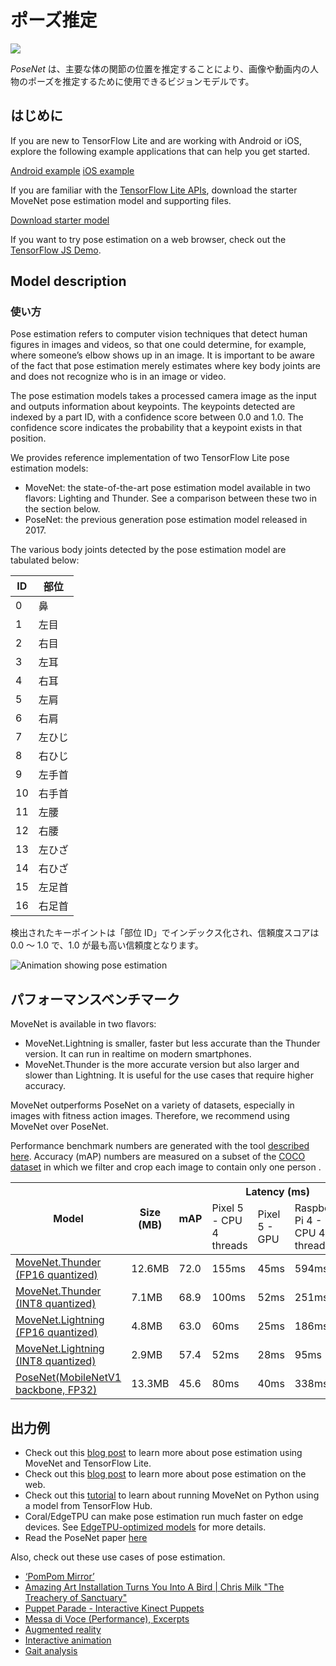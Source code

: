 # ポーズ推定

<img src="../images/pose.png" class="attempt-right">

*PoseNet* は、主要な体の関節の位置を推定することにより、画像や動画内の人物のポーズを推定するために使用できるビジョンモデルです。

## はじめに

If you are new to TensorFlow Lite and are working with Android or iOS, explore the following example applications that can help you get started.

<a class="button button-primary" href="https://github.com/tensorflow/examples/tree/master/lite/examples/pose_estimation/android"> Android example</a>
<a class="button button-primary" href="https://github.com/tensorflow/examples/tree/master/lite/examples/pose_estimation/ios">
iOS example</a>

If you are familiar with the [TensorFlow Lite APIs](https://www.tensorflow.org/api_docs/python/tf/lite), download the starter MoveNet pose estimation model and supporting files.

<a class="button button-primary" href="https://tfhub.dev/s?q=movenet"> Download starter model</a>

If you want to try pose estimation on a web browser, check out the <a href="https://storage.googleapis.com/tfjs-models/demos/pose-detection/index.html?model=movenet"> TensorFlow JS Demo</a>.

## Model description

### 使い方

Pose estimation refers to computer vision techniques that detect human figures in images and videos, so that one could determine, for example, where someone’s elbow shows up in an image. It is important to be aware of the fact that pose estimation merely estimates where key body joints are and does not recognize who is in an image or video.

The pose estimation models takes a processed camera image as the input and outputs information about keypoints. The keypoints detected are indexed by a part ID, with a confidence score between 0.0 and 1.0. The confidence score indicates the probability that a keypoint exists in that position.

We provides reference implementation of two TensorFlow Lite pose estimation models:

- MoveNet: the state-of-the-art pose estimation model available in two flavors: Lighting and Thunder. See a comparison between these two in the section below.
- PoseNet: the previous generation pose estimation model released in 2017.

The various body joints detected by the pose estimation model are tabulated below:

<table style="width: 30%;">
  <thead>
    <tr>
      <th>ID</th>
      <th>部位</th>
    </tr>
  </thead>
  <tbody>
    <tr>
      <td>0</td>
      <td>鼻</td>
    </tr>
    <tr>
      <td>1</td>
      <td>左目</td>
    </tr>
    <tr>
      <td>2</td>
      <td>右目</td>
    </tr>
    <tr>
      <td>3</td>
      <td>左耳</td>
    </tr>
    <tr>
      <td>4</td>
      <td>右耳</td>
    </tr>
    <tr>
      <td>5</td>
      <td>左肩</td>
    </tr>
    <tr>
      <td>6</td>
      <td>右肩</td>
    </tr>
    <tr>
      <td>7</td>
      <td>左ひじ</td>
    </tr>
    <tr>
      <td>8</td>
      <td>右ひじ</td>
    </tr>
    <tr>
      <td>9</td>
      <td>左手首</td>
    </tr>
    <tr>
      <td>10</td>
      <td>右手首</td>
    </tr>
    <tr>
      <td>11</td>
      <td>左腰</td>
    </tr>
    <tr>
      <td>12</td>
      <td>右腰</td>
    </tr>
    <tr>
      <td>13</td>
      <td>左ひざ</td>
    </tr>
    <tr>
      <td>14</td>
      <td>右ひざ</td>
    </tr>
    <tr>
      <td>15</td>
      <td>左足首</td>
    </tr>
    <tr>
      <td>16</td>
      <td>右足首</td>
    </tr>
  </tbody>
</table>

検出されたキーポイントは「部位 ID」でインデックス化され、信頼度スコアは 0.0 ～ 1.0 で、1.0 が最も高い信頼度となります。

 <img alt="Animation showing pose estimation" src="https://www.tensorflow.org/images/lite/models/pose_estimation.gif">

## パフォーマンスベンチマーク

MoveNet is available in two flavors:

- MoveNet.Lightning is smaller, faster but less accurate than the Thunder version. It can run in realtime on modern smartphones.
- MoveNet.Thunder is the more accurate version but also larger and slower than Lightning. It is useful for the use cases that require higher accuracy.

MoveNet outperforms PoseNet on a variety of datasets, especially in images with fitness action images. Therefore, we recommend using MoveNet over PoseNet.

Performance benchmark numbers are generated with the tool [described here](../../performance/measurement). Accuracy (mAP) numbers are measured on a subset of the [COCO dataset](https://cocodataset.org/#home) in which we filter and crop each image to contain only one person .

<table>
<thead>
  <tr>
    <th rowspan="2">Model</th>
    <th rowspan="2">Size (MB)</th>
    <th rowspan="2">mAP</th>
    <th colspan="3">Latency (ms)</th>
  </tr>
  <tr>
    <td>Pixel 5 - CPU 4 threads</td>
    <td>Pixel 5 - GPU</td>
    <td>Raspberry Pi 4 - CPU 4 threads</td>
  </tr>
</thead>
<tbody>
  <tr>
    <td>
      <a href="https://tfhub.dev/google/lite-model/movenet/singlepose/thunder/tflite/float16/4">MoveNet.Thunder (FP16 quantized)</a>
    </td>
    <td>12.6MB</td>
    <td>72.0</td>
    <td>155ms</td>
    <td>45ms</td>
    <td>594ms</td>
  </tr>
  <tr>
    <td>
      <a href="https://tfhub.dev/google/lite-model/movenet/singlepose/thunder/tflite/int8/4">MoveNet.Thunder (INT8 quantized)</a>
    </td>
    <td>7.1MB</td>
    <td>68.9</td>
    <td>100ms</td>
    <td>52ms</td>
    <td>251ms</td>
  </tr>
  <tr>
    <td>
      <a href="https://tfhub.dev/google/lite-model/movenet/singlepose/lightning/tflite/float16/4">MoveNet.Lightning (FP16 quantized)</a>
    </td>
    <td>4.8MB</td>
    <td>63.0</td>
    <td>60ms</td>
    <td>25ms</td>
    <td>186ms</td>
  </tr>
  <tr>
    <td>
      <a href="https://tfhub.dev/google/lite-model/movenet/singlepose/lightning/tflite/int8/4">MoveNet.Lightning (INT8 quantized)</a>
    </td>
    <td>2.9MB</td>
    <td>57.4</td>
    <td>52ms</td>
    <td>28ms</td>
    <td>95ms</td>
  </tr>
  <tr>
    <td>
      <a href="https://storage.googleapis.com/download.tensorflow.org/models/tflite/posenet_mobilenet_v1_100_257x257_multi_kpt_stripped.tflite">PoseNet(MobileNetV1 backbone, FP32)</a>
    </td>
    <td>13.3MB</td>
    <td>45.6</td>
    <td>80ms</td>
    <td>40ms</td>
    <td>338ms</td>
  </tr>
</tbody>
</table>

## 出力例

- Check out this [blog post](https://blog.tensorflow.org/2021/08/pose-estimation-and-classification-on-edge-devices-with-MoveNet-and-TensorFlow-Lite.html) to learn more about pose estimation using MoveNet and TensorFlow Lite.
- Check out this [blog post](https://blog.tensorflow.org/2021/05/next-generation-pose-detection-with-movenet-and-tensorflowjs.html) to learn more about pose estimation on the web.
- Check out this [tutorial](https://www.tensorflow.org/hub/tutorials/movenet) to learn about running MoveNet on Python using a model from TensorFlow Hub.
- Coral/EdgeTPU can make pose estimation run much faster on edge devices. See [EdgeTPU-optimized models](https://coral.ai/models/pose-estimation/) for more details.
- Read the PoseNet paper [here](https://arxiv.org/abs/1803.08225)

Also, check out these use cases of pose estimation.

<ul>
  <li><a href="https://vimeo.com/128375543">‘PomPom Mirror’</a></li>
  <li><a href="https://youtu.be/I5__9hq-yas">Amazing Art Installation Turns You Into A Bird | Chris Milk "The Treachery of Sanctuary"</a></li>
  <li><a href="https://vimeo.com/34824490">Puppet Parade - Interactive Kinect Puppets</a></li>
  <li><a href="https://vimeo.com/2892576">Messa di Voce (Performance), Excerpts</a></li>
  <li><a href="https://www.instagram.com/p/BbkKLiegrTR/">Augmented reality</a></li>
  <li><a href="https://www.instagram.com/p/Bg1EgOihgyh/">Interactive animation</a></li>
  <li><a href="https://www.runnersneed.com/expert-advice/gear-guides/gait-analysis.html">Gait analysis</a></li>
</ul>
